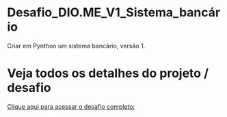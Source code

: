 # Desafio_DIO.ME_V1_Sistema_bancário
Criar em Pynthon um sistema bancário, versão 1.

# Veja todos os detalhes do projeto / desafio
[Clique aqui para acessar o desafio completo:](https://academiapme-my.sharepoint.com/:p:/g/personal/kawan_dio_me/Ef-dMEJYq9BPotZQso7LUCwBJd7gDqCC2SYlUYx0ayrGNQ?rtime=LuxgHmVT3Ug)


